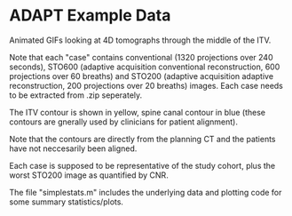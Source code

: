 # ADAPT Example Data

Animated GIFs looking at 4D tomographs through the middle of the ITV.

Note that each "case" contains conventional (1320 projections over 240 seconds), STO600 (adaptive acquisition conventional reconstruction, 600 projections over 60 breaths) and STO200 (adaptive acquisition adaptive reconstruction, 200 projections over 20 breaths) images. Each case needs to be extracted from .zip seperately.

The ITV contour is shown in yellow, spine canal contour in blue (these contours are gnerally used by clinicians for patient alignment).

Note that the contours are directly from the planning CT and the patients have not neccesarily been aligned.

Each case is supposed to be representative of the study cohort, plus the worst STO200 image as quantified by CNR.

The file "simplestats.m" includes the underlying data and plotting code for some summary statistics/plots.
